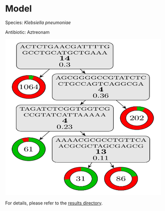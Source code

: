 
# Model

Species: *Klebsiella pneumoniae*

Antibiotic: Aztreonam

<img src="./model.png" width=500 height=500 />

For details, please refer to the [results directory](../../../../../results/cart_b/klebsiella%20pneumoniae/aztreonam/repeat_0/).

